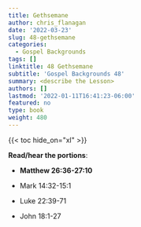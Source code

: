 ```yaml
---
title: Gethsemane
author: chris_flanagan
date: '2022-03-23'
slug: 48-gethsemane
categories:
  - Gospel Backgrounds
tags: []
linktitle: 48 Gethsemane
subtitle: 'Gospel Backgrounds 48'
summary: <describe the Lesson>
authors: []
lastmod: '2022-01-11T16:41:23-06:00'
featured: no
type: book
weight: 480
---
```

{{< toc hide_on="xl" >}}



**Read/hear the portions**:

* **Matthew 26:36-27:10**

* Mark 14:32-15:1
* Luke 22:39-71
* John 18:1-27


<script type="text/javascript">
  window.ESV_CROSSREF_OPTIONS = {
    body_background_color: 'D7E5F0',
    header_font_size: 10,
    body_font_size: 14,
    footer_font_size: 8,
    header_font_family: 'Arial',
    body_font_family: 'Times'
  };
</script>
<script src="https://static.esvmedia.org/crossref/crossref.min.js" type="text/javascript"></script> 